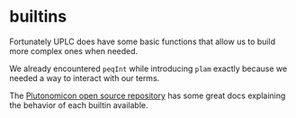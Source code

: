 # builtins

Fortunately UPLC does have some basic functions that allow us to build more complex ones when needed.

We already encountered `peqInt` while introducing `plam` exactly because we needed a way to interact with our terms.

The [Plutonomicon open source repository](https://github.com/Plutonomicon/plutonomicon/blob/main/builtin-functions.md) has some great docs explaining the behavior of each builtin available.